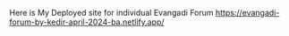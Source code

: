 Here is My Deployed site for individual Evangadi Forum  https://evangadi-forum-by-kedir-april-2024-ba.netlify.app/ 
